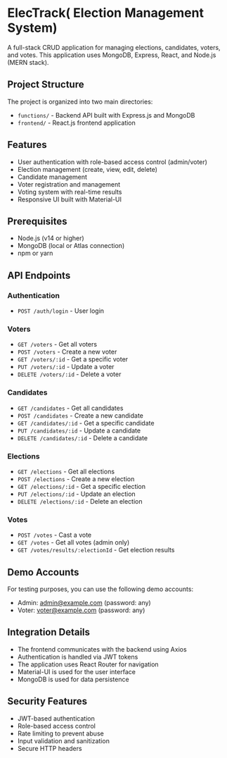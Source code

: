 
# ElecTrack( Election Management System)

A full-stack CRUD application for managing elections, candidates, voters, and votes. This application uses MongoDB, Express, React, and Node.js (MERN stack).

## Project Structure

The project is organized into two main directories:

- `functions/` - Backend API built with Express.js and MongoDB
- `frontend/` - React.js frontend application

## Features

- User authentication with role-based access control (admin/voter)
- Election management (create, view, edit, delete)
- Candidate management
- Voter registration and management
- Voting system with real-time results
- Responsive UI built with Material-UI

## Prerequisites

- Node.js (v14 or higher)
- MongoDB (local or Atlas connection)
- npm or yarn



## API Endpoints

### Authentication
- `POST /auth/login` - User login

### Voters
- `GET /voters` - Get all voters
- `POST /voters` - Create a new voter
- `GET /voters/:id` - Get a specific voter
- `PUT /voters/:id` - Update a voter
- `DELETE /voters/:id` - Delete a voter

### Candidates
- `GET /candidates` - Get all candidates
- `POST /candidates` - Create a new candidate
- `GET /candidates/:id` - Get a specific candidate
- `PUT /candidates/:id` - Update a candidate
- `DELETE /candidates/:id` - Delete a candidate

### Elections
- `GET /elections` - Get all elections
- `POST /elections` - Create a new election
- `GET /elections/:id` - Get a specific election
- `PUT /elections/:id` - Update an election
- `DELETE /elections/:id` - Delete an election

### Votes
- `POST /votes` - Cast a vote
- `GET /votes` - Get all votes (admin only)
- `GET /votes/results/:electionId` - Get election results

## Demo Accounts

For testing purposes, you can use the following demo accounts:

- Admin: admin@example.com (password: any)
- Voter: voter@example.com (password: any)

## Integration Details

- The frontend communicates with the backend using Axios
- Authentication is handled via JWT tokens
- The application uses React Router for navigation
- Material-UI is used for the user interface
- MongoDB is used for data persistence

## Security Features

- JWT-based authentication
- Role-based access control
- Rate limiting to prevent abuse
- Input validation and sanitization
- Secure HTTP headers




